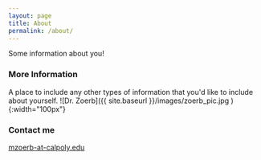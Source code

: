 ```yaml
---
layout: page
title: About
permalink: /about/
---
```


Some information about you!

### More Information

A place to include any other types of information that you'd like to include about yourself.
![Dr. Zoerb]({{ site.baseurl }}/images/zoerb_pic.jpg ){:width="100px"}

### Contact me

[mzoerb-at-calpoly.edu](mailto:mzoerb@calpoly.edu)
